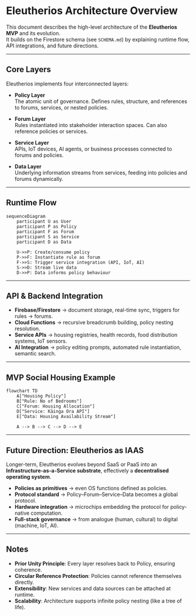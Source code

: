 # Eleutherios Architecture Overview

This document describes the high-level architecture of the **Eleutherios MVP** and its evolution.  
It builds on the Firestore schema (see `SCHEMA.md`) by explaining runtime flow, API integrations, and future directions.

---

## Core Layers

Eleutherios implements four interconnected layers:

- **Policy Layer**  
  The atomic unit of governance. Defines rules, structure, and references to forums, services, or nested policies.

- **Forum Layer**  
  Rules instantiated into stakeholder interaction spaces. Can also reference policies or services.

- **Service Layer**  
  APIs, IoT devices, AI agents, or business processes connected to forums and policies.

- **Data Layer**  
  Underlying information streams from services, feeding into policies and forums dynamically.

---

## Runtime Flow

```mermaid
sequenceDiagram
    participant U as User
    participant P as Policy
    participant F as Forum
    participant S as Service
    participant D as Data

    U->>P: Create/consume policy
    P->>F: Instantiate rule as forum
    F->>S: Trigger service integration (API, IoT, AI)
    S->>D: Stream live data
    D->>P: Data informs policy behaviour
```

---

## API & Backend Integration

- **Firebase/Firestore** → document storage, real-time sync, triggers for rules → forums.  
- **Cloud Functions** → recursive breadcrumb building, policy nesting resolution.  
- **Service APIs** → housing registries, health records, food distribution systems, IoT sensors.  
- **AI Integration** → policy editing prompts, automated rule instantiation, semantic search.  

---

## MVP Social Housing Example

```mermaid
flowchart TD
    A["Housing Policy"]
    B["Rule: No of Bedrooms"]
    C["Forum: Housing Allocation"]
    D["Service: Kāinga Ora API"]
    E["Data: Housing Availability Stream"]

    A --> B --> C --> D --> E
```

---

## Future Direction: Eleutherios as IAAS

Longer-term, Eleutherios evolves beyond SaaS or PaaS into an **Infrastructure-as-a-Service substrate**, effectively a **decentralised operating system**.

- **Policies as primitives** → even OS functions defined as policies.  
- **Protocol standard** → Policy–Forum–Service–Data becomes a global protocol.  
- **Hardware integration** → microchips embedding the protocol for policy-native computation.  
- **Full-stack governance** → from analogue (human, cultural) to digital (machine, IoT, AI).  

---

## Notes

- **Prior Unity Principle**: Every layer resolves back to Policy, ensuring coherence.  
- **Circular Reference Protection**: Policies cannot reference themselves directly.  
- **Extensibility**: New services and data sources can be attached at runtime.  
- **Scalability**: Architecture supports infinite policy nesting (like a tree of life).  
